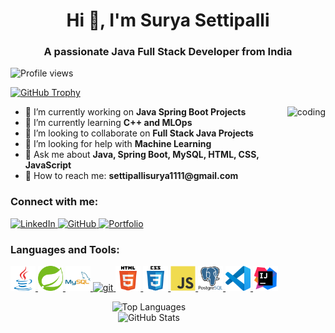 <!DOCTYPE html>
<html lang="en">
<head>
  <meta charset="UTF-8">
  <meta name="viewport" content="width=device-width, initial-scale=1">
</head>
<body>

  <h1 align="center">Hi 👋, I'm Surya Settipalli</h1>
  <h3 align="center">A passionate Java Full Stack Developer from India</h3>

  <p align="left">
    <img src="https://komarev.com/ghpvc/?username=surya200901&label=Profile%20views&color=0e75b6&style=flat" alt="Profile views" />
  </p>

  <p align="left">
    <a href="https://github.com/ryo-ma/github-profile-trophy" target="_blank">
      <img src="https://github-profile-trophy.vercel.app/?username=surya200901&theme=onedark" alt="GitHub Trophy" />
    </a>
  </p>

  <img 
    align="right" 
    height="400" 
    src="https://user-images.githubusercontent.com/58109796/233058941-9dd6c50a-a5ea-45fd-b788-c3bb8e00bffe.gif" 
    alt="coding"
  />

  <ul>
    <li>🔭 I’m currently working on <strong>Java Spring Boot Projects</strong></li>
    <li>🌱 I’m currently learning <strong>C++ and MLOps</strong></li>
    <li>👯 I’m looking to collaborate on <strong>Full Stack Java Projects</strong></li>
    <li>🤝 I’m looking for help with <strong>Machine Learning</strong></li>
    <li>💬 Ask me about <strong>Java, Spring Boot, MySQL, HTML, CSS, JavaScript</strong></li>
    <li>📧 How to reach me: <strong>settipallisurya1111@gmail.com</strong></li>
  </ul>

  <h3 align="left">Connect with me:</h3>
  <p align="left">
    <a href="https://linkedin.com/in/surya-settipalli" target="_blank">
      <img src="https://img.shields.io/badge/LinkedIn-blue?logo=linkedin&style=for-the-badge" alt="LinkedIn" />
    </a>
    <a href="https://github.com/surya200901" target="_blank">
      <img src="https://img.shields.io/badge/GitHub-black?logo=github&style=for-the-badge" alt="GitHub" />
    </a>
    <a href="https://surya200901.github.io/Portfolio/" target="_blank">
      <img src="https://img.shields.io/badge/Portfolio-blueviolet?logo=google-chrome&style=for-the-badge" alt="Portfolio" />
    </a>
  </p>

  <h3 align="left">Languages and Tools:</h3>
  <p align="left">
    <!-- same skill icons as before -->
    <a href="https://www.java.com/" target="_blank" rel="noreferrer">
      <img src="https://raw.githubusercontent.com/devicons/devicon/master/icons/java/java-original.svg" alt="java" width="40" height="40"/>
    </a>
    <a href="https://spring.io/" target="_blank" rel="noreferrer">
      <img src="https://raw.githubusercontent.com/devicons/devicon/master/icons/spring/spring-original.svg" alt="spring" width="40" height="40"/>
    </a>
    <a href="https://www.mysql.com/" target="_blank" rel="noreferrer">
      <img src="https://raw.githubusercontent.com/devicons/devicon/master/icons/mysql/mysql-original-wordmark.svg" alt="mysql" width="40" height="40"/>
    </a>
    <a href="https://git-scm.com/" target="_blank" rel="noreferrer">
      <img src="https://www.vectorlogo.zone/logos/git-scm/git-scm-icon.svg" alt="git" width="40" height="40"/>
    </a>
    <a href="https://www.w3.org/html/" target="_blank" rel="noreferrer">
      <img src="https://raw.githubusercontent.com/devicons/devicon/master/icons/html5/html5-original-wordmark.svg" alt="html5" width="40" height="40"/>
    </a>
    <a href="https://www.w3schools.com/css/" target="_blank" rel="noreferrer">
      <img src="https://raw.githubusercontent.com/devicons/devicon/master/icons/css3/css3-original-wordmark.svg" alt="css3" width="40" height="40"/>
    </a>
    <a href="https://developer.mozilla.org/en-US/docs/Web/JavaScript" target="_blank" rel="noreferrer">
      <img src="https://raw.githubusercontent.com/devicons/devicon/master/icons/javascript/javascript-original.svg" alt="javascript" width="40" height="40"/>
    </a>
    <a href="https://www.postgresql.org/" target="_blank" rel="noreferrer">
      <img src="https://raw.githubusercontent.com/devicons/devicon/master/icons/postgresql/postgresql-original-wordmark.svg" alt="postgresql" width="40" height="40"/>
    </a>
    <a href="https://code.visualstudio.com/" target="_blank" rel="noreferrer">
      <img src="https://raw.githubusercontent.com/devicons/devicon/master/icons/vscode/vscode-original.svg" alt="vscode" width="40" height="40"/>
    </a>
    <a href="https://www.jetbrains.com/idea/" target="_blank" rel="noreferrer">
      <img src="https://raw.githubusercontent.com/devicons/devicon/master/icons/intellij/intellij-original.svg" alt="intellij" width="40" height="40"/>
    </a>
  </p>

  <div align="center">
    <img src="https://github-readme-stats.vercel.app/api/top-langs?username=surya200901&show_icons=true&locale=en&layout=compact" alt="Top Languages" />
    <br/>
    <img src="https://github-readme-stats.vercel.app/api?username=surya200901&show_icons=true&locale=en" alt="GitHub Stats" />
    <br/>
   <!-- <img src="https://github-readme-streak-stats.herokuapp.com/?user=surya200901" alt="GitHub Streak" />-->
  </div>

</body>
</html>
